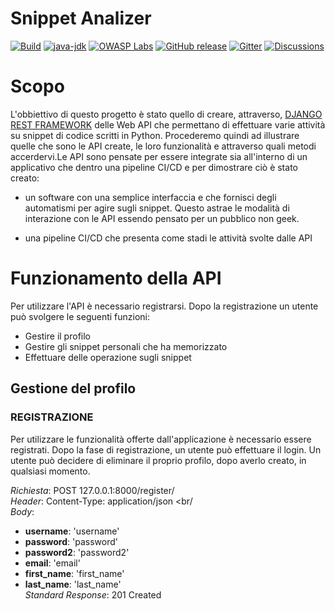 # Snippet Analizer

[![Build](https://github.com/WebGoat/WebGoat/actions/workflows/build.yml/badge.svg?branch=develop)](https://github.com/WebGoat/WebGoat/actions/workflows/build.yml)
[![java-jdk](https://img.shields.io/badge/java%20jdk-17-green.svg)](https://jdk.java.net/)
[![OWASP Labs](https://img.shields.io/badge/OWASP-Lab%20project-f7b73c.svg)](https://owasp.org/projects/)
[![GitHub release](https://img.shields.io/github/release/WebGoat/WebGoat.svg)](https://github.com/WebGoat/WebGoat/releases/latest)
[![Gitter](https://badges.gitter.im/OWASPWebGoat/community.svg)](https://gitter.im/OWASPWebGoat/community?utm_source=badge&utm_medium=badge&utm_campaign=pr-badge)
[![Discussions](https://img.shields.io/github/discussions/WebGoat/WebGoat)](https://github.com/WebGoat/WebGoat/discussions)

# Scopo

L'obbiettivo di questo progetto è stato quello di creare, attraverso, [DJANGO REST FRAMEWORK](https://www.django-rest-framework.org/) delle Web API che permettano di effettuare varie attività su snippet di codice scritti in Python. Procederemo quindi
ad illustrare quelle che sono le API create, le loro funzionalità e attraverso quali metodi accerdervi.Le API sono pensate per
essere integrate sia all'interno di un applicativo che dentro una pipeline CI/CD e per dimostrare ciò è stato creato:

 - un software con una semplice interfaccia e che fornisci degli automatismi per agire sugli snippet. Questo
  astrae le modalità di interazione con le API essendo pensato per un pubblico non geek.

- una pipeline CI/CD che presenta come stadi le attività svolte dalle API

# Funzionamento della API

Per utilizzare l'API è necessario registrarsi. Dopo la registrazione un utente può svolgere le seguenti funzioni:
- Gestire il profilo
- Gestire gli snippet personali che ha memorizzato
- Effettuare delle operazione sugli snippet

## Gestione del profilo

### REGISTRAZIONE
Per utilizzare le funzionalità offerte dall'applicazione è necessario essere registrati. Dopo la fase di registrazione, un utente può effettuare il login. Un utente può decidere di eliminare il proprio profilo, dopo averlo creato, in qualsiasi momento.

*Richiesta*: POST 127.0.0.1:8000/register/  
*Header*: Content-Type: application/json <br/  
*Body*:  
- **username**: 'username'
- **password**: 'password'
- **password2**: 'password2'
- **email**: 'email'
- **first_name**: 'first_name'
- **last_name**: 'last_name'  
*Standard Response*: 201 Created
